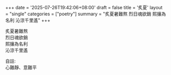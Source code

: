 +++
date = '2025-07-26T19:42:06+08:00'
draft = false
title = '炙夏'
layout = "single" 
categories = ["poetry"]
summary = "炙夏暑難熬 烈日魂欲銷 熙攘為名利 沁涼千里遙"
+++

炙夏暑難熬  
烈日魂欲銷  
熙攘為名利  
沁涼千里遙  

自註:  
心難靜、意難平